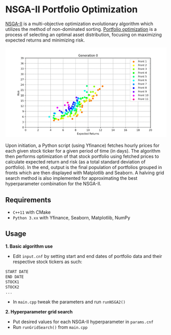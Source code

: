 # NSGA-II Portfolio Optimization
[NSGA-II](https://cs.uwlax.edu/~dmathias/cs419/readings/NSGAIIElitistMultiobjectiveGA.pdf) is a multi-objective optimization evolutionary algorithm which utilizes the method of non-dominated sorting. [Portfolio optimization](https://en.wikipedia.org/wiki/Portfolio_optimization) is a process of selecting an optimal asset distribution, focusing on maximizing expected returns and minimizing risk.

![](https://github.com/ln53491/nsga2-portfolio-optimization/blob/main/example/example.gif)

Upon initiation, a Python script (using Yfinance) fetches hourly prices for each given stock ticker for a given period of time (in days). The algorithm then performs optimization of that stock portfolio using fetched prices to calculate expected return and risk (as a total standard deviation of portfolio). In the end, output is the final population of portfolios grouped in fronts which are then displayed with Matplotlib and Seaborn.
A halving grid search method is also implemented for approximating the best hyperparameter combination for the NSGA-II.

Requirements
------------
  - ```C++11``` with CMake
  - ```Python 3.xx``` with Yfinance, Seaborn, Matplotlib, NumPy

Usage
------------
**1. Basic algorithm use**
  - Edit ```input.cnf``` by setting start and end dates of portfolio data and their respective stock tickers as such:
```
START DATE
END DATE
STOCK1
STOCK2
...
```
  - In ```main.cpp``` tweak the parameters and run ```runNSGA2()```

**2. Hyperparameter grid search**
  - Put desired values for each NSGA-II hyperparameter in ```params.cnf```
  - Run ```runGridSearch()``` from ```main.cpp```
